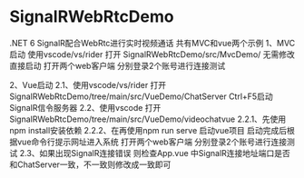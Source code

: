 # SignalRWebRtcDemo
.NET 6 SignalR配合WebRtc进行实时视频通话
共有MVC和vue两个示例
1、MVC启动
使用vscode/vs/rider 打开 SignalRWebRtcDemo/src/MvcDemo/ 
无需修改直接启动
打开两个web客户端 分别登录2个账号进行连接测试

2、Vue启动
2.1、使用vscode/vs/rider 打开 SignalRWebRtcDemo/tree/main/src/VueDemo/ChatServer
Ctrl+F5启动SignalR信令服务器 
2.2、使用vscode 打开 SignalRWebRtcDemo/tree/main/src/VueDemo/videochatvue 
  2.2.1、先使用npm install安装依赖
  2.2.2、在再使用npm run serve 启动vue项目
  启动完成后根据vue命令行提示网址进入系统 打开两个web客户端 分别登录2个账号进行连接测试
2.3、如果出现SignalR连接错误 则检查App.vue 中SignalR连接地址端口是否和ChatServer一致，不一致则修改成一致即可

